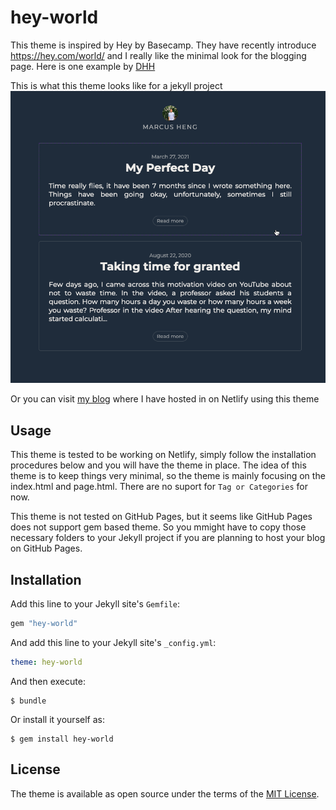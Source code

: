 # hey-world

This theme is inspired by Hey by Basecamp. They have recently introduce https://hey.com/world/ and I really like the minimal look for the blogging page. Here is one example by [DHH](https://world.hey.com/dhh/)

This is what this theme looks like for a jekyll project
![sample](./sample.png)

Or you can visit [my blog](https://marcushwz.netlify.app/) where I have hosted in on Netlify using this theme

## Usage

This theme is tested to be working on Netlify, simply follow the installation procedures below and you will have the theme in place.
The idea of this theme is to keep things very minimal, so the theme is mainly focusing on the index.html and page.html. There are no suport for `Tag or Categories` for now.

This theme is not tested on GitHub Pages, but it seems like GitHub Pages does not support gem based theme. So you mmight have to copy those necessary folders to your Jekyll project if you are planning to host your blog on GitHub Pages.


## Installation

Add this line to your Jekyll site's `Gemfile`:

```ruby
gem "hey-world"
```

And add this line to your Jekyll site's `_config.yml`:

```yaml
theme: hey-world
```

And then execute:

    $ bundle

Or install it yourself as:

    $ gem install hey-world


## License

The theme is available as open source under the terms of the [MIT License](https://opensource.org/licenses/MIT).

